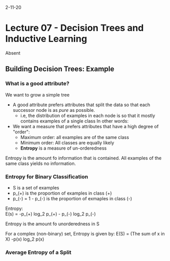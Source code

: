 2-11-20
# Lecture 07 - Decision Trees and Inductive Learning
Absent

## Building Decision Trees: Example
### What is a good attribute?
We want to grow a simple tree
* A good attribute prefers attributes that split the data so that each successor node is as *pure* as possible.
    * i.e,  the distribution of examples in each node is so that it mostly contains examples of a single class
In other words:
* We want a measure that prefers attributes that have a high degree of "order":
    * Maximum order: all examples are of the same class
    * Minimum order: All classes are equally likely
    * **Entropy** is a measure of un-orderedness

Entropy is the amount fo information that is contained.
All examples of the same class yields no information.

### Entropy for Binary Classification
* S is a set of examples
* p_(+) is the proportion of examples in class (+)
* p_(-) = 1 - p_(-) is the proportion of exmaples in class (-)

Entropy:<br>
E(s) = -p_(+) log_2 p_(+) - p_(-) log_2 p_(-)

Entropy is the amount fo unorderedness in S

For a complex (non-binary) set, Entropy is given by:
E(S) = (The sum of x in X) -p(x) log_2 p(x)

### Average Entropy of a Split